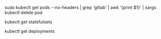 sudo kubectl get pods --no-headers | grep 'gitlab' | awk '{print $1}' | xargs kubectl delete pod

kubectl get statefulsets

kubectl get deployments
